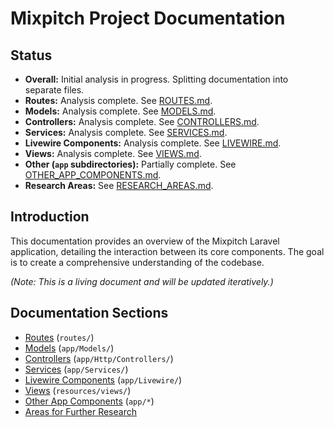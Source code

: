 # Mixpitch Project Documentation

## Status

*   **Overall:** Initial analysis in progress. Splitting documentation into separate files.
*   **Routes:** Analysis complete. See [ROUTES.md](./ROUTES.md).
*   **Models:** Analysis complete. See [MODELS.md](./MODELS.md).
*   **Controllers:** Analysis complete. See [CONTROLLERS.md](./CONTROLLERS.md).
*   **Services:** Analysis complete. See [SERVICES.md](./SERVICES.md).
*   **Livewire Components:** Analysis complete. See [LIVEWIRE.md](./LIVEWIRE.md).
*   **Views:** Analysis complete. See [VIEWS.md](./VIEWS.md).
*   **Other (`app` subdirectories):** Partially complete. See [OTHER_APP_COMPONENTS.md](./OTHER_APP_COMPONENTS.md).
*   **Research Areas:** See [RESEARCH_AREAS.md](./RESEARCH_AREAS.md).

## Introduction

This documentation provides an overview of the Mixpitch Laravel application, detailing the interaction between its core components. The goal is to create a comprehensive understanding of the codebase.

*(Note: This is a living document and will be updated iteratively.)*

## Documentation Sections

*   [Routes](./ROUTES.md) (`routes/`)
*   [Models](./MODELS.md) (`app/Models/`)
*   [Controllers](./CONTROLLERS.md) (`app/Http/Controllers/`)
*   [Services](./SERVICES.md) (`app/Services/`)
*   [Livewire Components](./LIVEWIRE.md) (`app/Livewire/`)
*   [Views](./VIEWS.md) (`resources/views/`)
*   [Other App Components](./OTHER_APP_COMPONENTS.md) (`app/*`)
*   [Areas for Further Research](./RESEARCH_AREAS.md) 